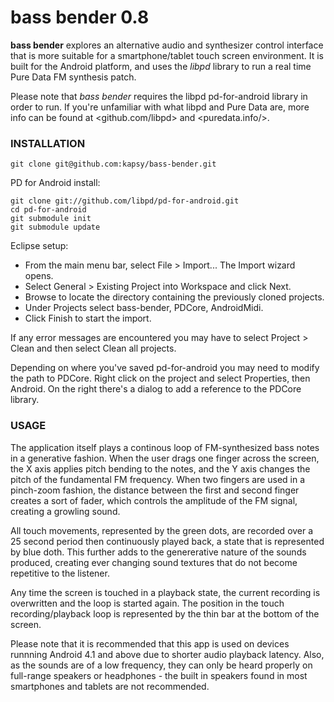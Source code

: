 # bass bender 0.8

**bass bender** explores an alternative audio and synthesizer control interface that is more suitable for a smartphone/tablet touch screen environment. It is built for the Android platform, and uses the *libpd* library to run a real time Pure Data FM synthesis patch. 

Please note that *bass bender* requires the libpd pd-for-android library in order to run. If you're unfamiliar with what libpd and Pure Data are, more info can be found at <github.com/libpd> and <puredata.info/>.

### INSTALLATION 

	git clone git@github.com:kapsy/bass-bender.git

PD for Android install:

	git clone git://github.com/libpd/pd-for-android.git
	cd pd-for-android
	git submodule init
	git submodule update

Eclipse setup:

* From the main menu bar, select File > Import... The Import wizard opens.
* Select General > Existing Project into Workspace and click Next.
* Browse to locate the directory containing the previously cloned projects.
* Under Projects select bass-bender, PDCore, AndroidMidi.
* Click Finish to start the import.

If any error messages are encountered you may have to select Project > Clean and then select Clean all projects. 

Depending on where you've saved pd-for-android you may need to modify the path to PDCore. Right click on the project and select Properties, then Android. On the right there's a dialog to add a reference to the PDCore library.

### USAGE

The application itself plays a continous loop of FM-synthesized bass notes in a generative fashion. When the user drags one finger across the screen, the X axis applies pitch bending to the notes, and the Y axis changes the pitch of the fundamental FM frequency. When two fingers are used in a pinch-zoom fashion, the distance between the first and second finger creates a sort of fader, which controls the amplitude of the FM signal, creating a growling sound. 

All touch movements, represented by the green dots, are recorded over a 25 second period then continuously played back, a state that is represented by blue doth. This further adds to the genererative nature of the sounds produced, creating ever changing sound textures that do not become repetitive to the listener.

Any time the screen is touched in a playback state, the current recording is overwritten and the loop is started again. The position in the touch recording/playback loop is represented by the thin bar at the bottom of the screen.

Please note that it is recommended that this app is used on devices runnning Android 4.1 and above due to shorter audio playback latency. Also, as the sounds are of a low frequency, they can only be heard properly on full-range speakers or headphones - the built in speakers found in most smartphones and tablets are not recommended. 
